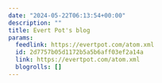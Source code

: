 ```yaml
---
date: "2024-05-22T06:13:54+00:00"
description: ""
title: Evert Pot's blog
params:
  feedlink: https://evertpot.com/atom.xml
  id: 2d7757b05d1172b5a5b6aff03ef2a14a
  link: https://evertpot.com/atom.xml
  blogrolls: []
---
```

